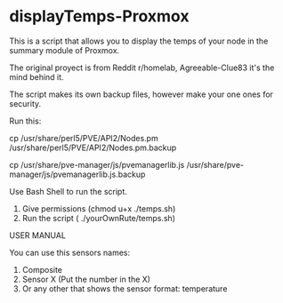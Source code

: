 # displayTemps-Proxmox
This is a script that allows you to display the temps of your node in the summary module of Proxmox.

The original proyect is from Reddit r/homelab, Agreeable-Clue83 it's the mind behind it.

The script makes its own backup files, however make your one ones for security.

Run this:

cp /usr/share/perl5/PVE/API2/Nodes.pm /usr/share/perl5/PVE/API2/Nodes.pm.backup

cp /usr/share/pve-manager/js/pvemanagerlib.js /usr/share/pve-manager/js/pvemanagerlib.js.backup

Use Bash Shell to run the script.

1. Give permissions (chmod u+x ./temps.sh)
2. Run the script ( ./yourOwnRute/temps.sh)

USER MANUAL

You can use this sensors names:

1. Composite
2. Sensor X (Put the number in the X)
3. Or any other that shows the sensor format: temperature

